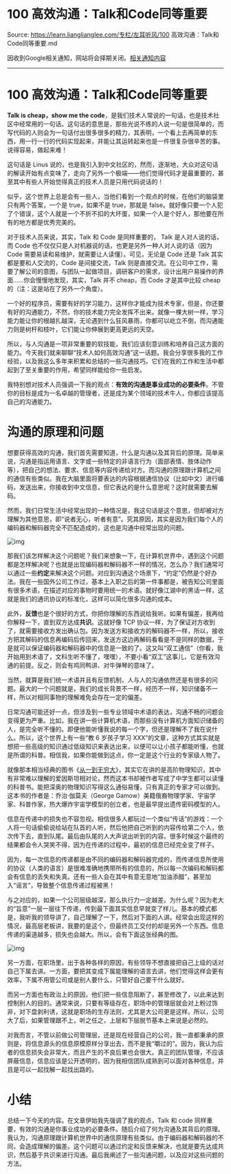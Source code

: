 # 100  高效沟通：Talk和Code同等重要 

Source: https://learn.lianglianglee.com/专栏/左耳听风/100  高效沟通：Talk和Code同等重要.md

因收到Google相关通知，网站将会择期关闭。[相关通知内容](https://lumendatabase.org/notices/44265620)

---

# 100 高效沟通：Talk和Code同等重要

**Talk is cheap，show me the code**，是我们技术人常说的一句话，也是技术社区中经常用的一句话。这句话的意思是，那些光说不练的人说一句是很简单的，而写代码的人则会为一句话付出很多很多的精力，其表明，一个看上去再简单的东西，用一行一行的代码实现起来，并能让其运转起来也是一件很复杂很辛苦的事。说得容易，做起来难！

这句话是 Linus 说的，也是我引入到中文社区的，然而，逐渐地，大众对这句话的解读开始有点变味了，走向了另外一个极端——他们觉得代码才是最重要的，甚至其中有些人开始觉得真正的技术人员是只用代码说话的！

似乎，这个世界上总是会有一些人，当他们看到一个观点的时候，在他们的脑袋里只有两个答案，一个是 true，如果不是 true，那就是 false。就好像只要一个人犯了个错误，这个人就是一个不折不扣的大坏蛋，如果一个人是个好人，那他要在所有的地方都是优秀完美的。

对于技术人员来说，其实，Talk 和 Code 是同样重要的， Talk 是人对人说的话，而 Code 也不仅仅只是人对机器说的话，也更是另外一种人对人说的话（因为 Code 需要易读和易维护，就需要让人读懂）。可见，无论是 Code 还是 Talk 其实都是要和人交流的，Code 是间接交流，Talk 则是直接交流。在公司中工作，需要了解公司的意图，与团队一起做项目，调研客户的需求，设计出用户易操作的界面……你会慢慢地发现，其实，Talk 并不 cheap，而 Code 才是其中比较 cheap 的（注：这是站在了另外一个角度）。

一个好的程序员，需要有好的学习能力，这样你才能成为技术专家，但是，你还要有好的沟通能力，不然，你的技术能力完全发挥不出来。就像一棵大树一样，学习能力能让你的根越扎越深，无论遇到什么狂风暴雨，你都可以屹立不倒，而沟通能力则是树杆和枝叶，它们能让你伸展到更高更远的天空。

所以，与人沟通是一项非常重要的软技能，我们应该刻意训练和培养自己这方面的能力。今天我们就来聊聊“技术人如何高效沟通”这一话题。我会分享很多我的工作经验，以及我这么多年来积累和总结的一些沟通技巧。它们在我的工作和生活中都起到了至关重要的作用，希望同样能给你一些启发。

我特别想对技术人员强调一下我的观点：**有效的沟通是事业成功的必要条件**。不管你的目标是成为一名卓越的管理者，还是成为某个领域的技术牛人，你都应该提高自己的沟通能力。

# 沟通的原理和问题

想要获得高效的沟通，我们首先需要知道，什么是沟通以及其背后的原理。简单来说，沟通是指运用语言、文字或一些特定的非语言行为（面部表情、肢体动作等），把自己的想法、要求、信息等内容传递给对方。而沟通的原理跟计算机之间的通信有些类似。我在大脑里面将要表达的内容根据通信协议（比如中文）进行编码，发送出来，你接收到中文信息，但它表达的是什么意思呢？这时就需要去解码。

然而，我们日常生活中经常出现的一种情况是，我这句话是这个意思，但却被对方理解为其他意思，即“说者无心，听者有意”。究其原因，其实是因为我们每个人的编码器和解码器完全不匹配造成的，这也是沟通中经常出现的问题。

![img](assets/0be757d85fd76da34894ed2e28a94b8c.png)

那我们该怎样解决这个问题呢？我们来想象一下，在计算机世界中，遇到这个问题都是怎样解决呢？也就是出现编码器和解码器不一样的情况，怎么办？我们通常可以通过一些**约定**来解决这个问题。对应到沟通这个场景下，“约定”仍然是个好办法。我在一些国外公司工作过，基本上入职之后的第一件事都是，被告知公司里面有很多术语，在描述对应的事物时要用统一的术语。就好像江湖中的黑话一样，这就是我们的通讯协议的标准化，这样可以简化很多沟通的成本。

此外，**反馈**也是个很好的方式，你把你理解的东西说给我听。如果有偏差，我再给你解释一下，直到双方达成**共识**。这就好像 TCP 协议一样，为了保证对方收到了，就需要接收方发出确认包。因为发送方和接收方的解码器不一样，所以，接收方把其解码的信息再编码后传回来，发送方这边再解码看看是不是同样的数据，于是就可以保证编码器和解码器中的信息是一致的了。这又叫“双工通信”（你看，我开始用到术语了，文科生听不懂了，嘿嘿），不要小看“双工”这事儿，它是有效沟通的前提。反之，则会有鸡同鸭讲、对牛弹琴的意味了。

当然，就算是我们统一术语并且有反馈机制，人与人的沟通依然还是有很多的问题。最大的一个问题就是，我们的成长背景不一样，经历不一样，知识储备不一样，所以对相同事物的理解难免会存在一定的偏差。

日常沟通可能还好一点，但涉及到一些专业领域中术语的表达，沟通不畅的问题会变得更为严重。比如，我在讲一些计算机术语，而那些没有计算机方面知识储备的人，是完全听不懂的。即便他能听懂我说的每一个字，但还是理解不了我在说什么。所以，这个世界上有一些“教 6 岁孩子学习 XXX”的文章，这种方式其实就是想把一些高级的知识通过低级知识来表达出来，以便可以让小孩子都能听懂，也就是所谓的科普。相信我，如果你能做到这点，你一定是这个行业的专家级人物了。

就像那本相当经典的图书《[从一到无穷大](https://book.douban.com/subject/27182584/)》，其实它在讲的是高阶物理知识，其中有非常难以理解的爱因斯坦相对论，然而这本书却被作者写成了中学生都可以读懂的科普书。能把深奥的物理知识写得这么通俗易懂，只有真正的专家才可以做到。这本书的作者是：乔治·伽莫夫（George Gamow）美籍俄裔物理学家、宇宙学家、科普作家，热大爆炸宇宙学模型的创立者，也是最早提出遗传密码模型的人。

信息在传递中的损失也不容忽视。相信很多人都玩过一个类似“传话”的游戏：一个人将一句话偷偷说给站在队首的人听，然后他把自己听到的内容传给第二个人，依次传下去，直到队尾。最后由队尾的人大声说出听到的内容。很多时候这个最终的结果都会令人哭笑不得，因为在传递的过程中，最初的信息已经完全变了样子。

因为，每一次信息的传递都是由不同的编码器和解码器完成的，而传递信息所使用的协议（人类的语言）是很难准确地携带所有的信息的，所以每一次编码和解码都会有信息的丢失和失真。还有一些人会在其中有意无意地“加油添醋”，甚至加入“谣言”，导致整个信息传递过程被黑！

与之对应的，如果一个公司层级越深，那么执行力一定越差。为什么呢？因为老大的“旨意”一层一层往下传递，传到最下面其实信息早就变了样儿。基本的模式都是，我听我的领导讲了，自己理解了一下，然后对下面的人讲。经常会出现这样的情况，最高层老板讲，我要的是这个，但最终员工交付的却是另外一个东西。信息传递的渠道越多，损失也会越大。所以，会有下面这张经典的图。

![img](assets/ccbd8bba1fd6c2de2f9ec25dd7a99d41.png)

另一方面，在职场里，出于各种各样的原因，有些领导不想直接把自己上级的话对自己下属去讲。一方面，要把其变成下属能理解的语言去讲，他们觉得这样会更有效率，下属不用管公司或是别人要什么，只管好自己要干什么就好。

而另一方面也有政治上的原因，他们把一些信息阻断了，甚至修改了，以此来达到控制别人的目的。通常来说，只要有等级存在，职场中的管理层就会对上粉过饰非，对下盘剥利诱，这就是职场的生存法则，尤其是大公司更是这样。所以，公司大了后，如果管理跟不上，听之任之，上层和下层脱节基本上来说是必然的。

对我而言，不管以前做公司管理层，还是现在经营自己的公司，我一直都秉承的原则是，将信息源头的信息原模原样分享出去，而不是我“嚼过的”。因为，我认为后者的信息损失会非常大，而且产生的不良后果也会很大。真正的团队管理，不应该屏蔽信息，信息应该是公开透明的，因为我相信团队成熟到可以面对各种信息，并且是可以一起找解一起找出路的。

# 小结

总结一下今天的内容。在文章伊始我先强调了我的观点，Talk 和 code 同样重要，有效的沟通是你事业成功的必要条件。随后介绍了何为沟通及其背后的原理。我认为，沟通原理跟计算机世界中的通信原理有些类似。由于编码器和解码器的不同，会造成理解的偏差。这个问题可以通过约定和反馈来解决，也就是要先达成共识，然后基于共识来进行沟通。最后我阐述了一些沟通问题，以及应对这些问题的方法。